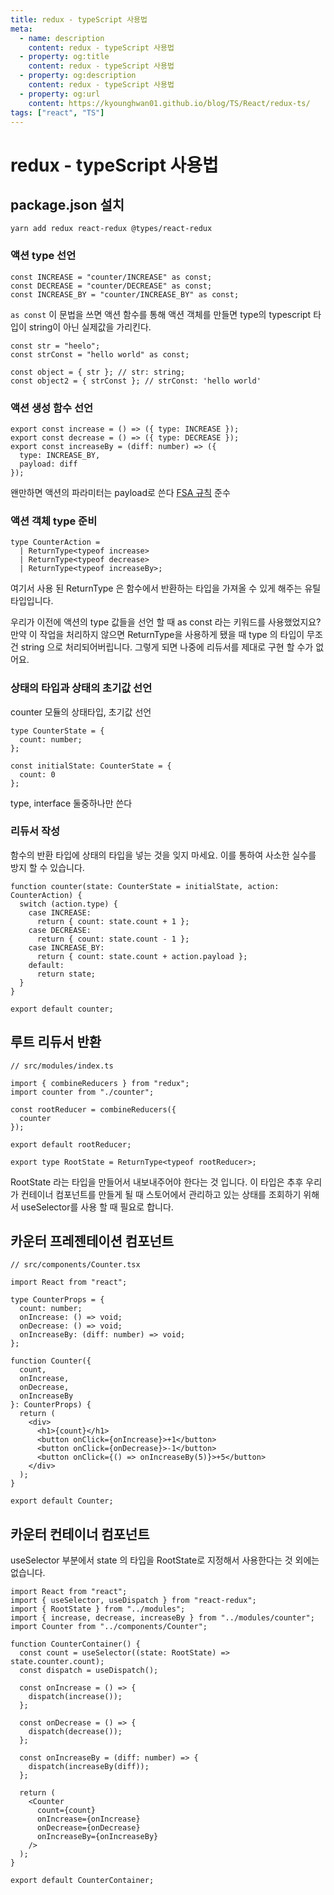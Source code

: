 ```yaml
---
title: redux - typeScript 사용법
meta:
  - name: description
    content: redux - typeScript 사용법
  - property: og:title
    content: redux - typeScript 사용법
  - property: og:description
    content: redux - typeScript 사용법
  - property: og:url
    content: https://kyounghwan01.github.io/blog/TS/React/redux-ts/
tags: ["react", "TS"]
---
```


# redux - typeScript 사용법

## package.json 설치

```
yarn add redux react-redux @types/react-redux
```

### 액션 type 선언

```tsx
const INCREASE = "counter/INCREASE" as const;
const DECREASE = "counter/DECREASE" as const;
const INCREASE_BY = "counter/INCREASE_BY" as const;
```

`as const` 이 문법을 쓰면 액션 함수를 통해 액션 객체를 만들면 type의 typescript 타입이 string이 아닌 실제값을 가리킨다.

```tsx
const str = "heelo";
const strConst = "hello world" as const;

const object = { str }; // str: string;
const object2 = { strConst }; // strConst: 'hello world'
```

### 액션 생성 함수 선언

```tsx
export const increase = () => ({ type: INCREASE });
export const decrease = () => ({ type: DECREASE });
export const increaseBy = (diff: number) => ({
  type: INCREASE_BY,
  payload: diff
});
```

왠만하면 액션의 파라미터는 payload로 쓴다 [FSA 규칙](<[https://github.com/redux-utilities/flux-standard-action](https://github.com/redux-utilities/flux-standard-action)>) 준수

### 액션 객체 type 준비

```tsx
type CounterAction =
  | ReturnType<typeof increase>
  | ReturnType<typeof decrease>
  | ReturnType<typeof increaseBy>;
```

여기서 사용 된 ReturnType 은 함수에서 반환하는 타입을 가져올 수 있게 해주는 유틸 타입입니다.

우리가 이전에 액션의 type 값들을 선언 할 때 as const 라는 키워드를 사용했었지요? 만약 이 작업을 처리하지 않으면 ReturnType을 사용하게 됐을 때 type 의 타입이 무조건 string 으로 처리되어버립니다. 그렇게 되면 나중에 리듀서를 제대로 구현 할 수가 없어요.

### 상태의 타입과 상태의 초기값 선언

counter 모듈의 상태타입, 초기값 선언

```tsx
type CounterState = {
  count: number;
};

const initialState: CounterState = {
  count: 0
};
```

type, interface 둘중하나만 쓴다

### 리듀서 작성

함수의 반환 타입에 상태의 타입을 넣는 것을 잊지 마세요. 이를 통하여 사소한 실수를 방지 할 수 있습니다.

```tsx
function counter(state: CounterState = initialState, action: CounterAction) {
  switch (action.type) {
    case INCREASE:
      return { count: state.count + 1 };
    case DECREASE:
      return { count: state.count - 1 };
    case INCREASE_BY:
      return { count: state.count + action.payload };
    default:
      return state;
  }
}

export default counter;
```

## 루트 리듀서 반환

```tsx
// src/modules/index.ts

import { combineReducers } from "redux";
import counter from "./counter";

const rootReducer = combineReducers({
  counter
});

export default rootReducer;

export type RootState = ReturnType<typeof rootReducer>;
```

RootState 라는 타입을 만들어서 내보내주어야 한다는 것 입니다. 이 타입은 추후 우리가 컨테이너 컴포넌트를 만들게 될 때 스토어에서 관리하고 있는 상태를 조회하기 위해서 useSelector를 사용 할 때 필요로 합니다.

## 카운터 프레젠테이션 컴포넌트

```tsx
// src/components/Counter.tsx

import React from "react";

type CounterProps = {
  count: number;
  onIncrease: () => void;
  onDecrease: () => void;
  onIncreaseBy: (diff: number) => void;
};

function Counter({
  count,
  onIncrease,
  onDecrease,
  onIncreaseBy
}: CounterProps) {
  return (
    <div>
      <h1>{count}</h1>
      <button onClick={onIncrease}>+1</button>
      <button onClick={onDecrease}>-1</button>
      <button onClick={() => onIncreaseBy(5)}>+5</button>
    </div>
  );
}

export default Counter;
```

## 카운터 컨테이너 컴포넌트

useSelector 부분에서 state 의 타입을 RootState로 지정해서 사용한다는 것 외에는 없습니다.

```tsx
import React from "react";
import { useSelector, useDispatch } from "react-redux";
import { RootState } from "../modules";
import { increase, decrease, increaseBy } from "../modules/counter";
import Counter from "../components/Counter";

function CounterContainer() {
  const count = useSelector((state: RootState) => state.counter.count);
  const dispatch = useDispatch();

  const onIncrease = () => {
    dispatch(increase());
  };

  const onDecrease = () => {
    dispatch(decrease());
  };

  const onIncreaseBy = (diff: number) => {
    dispatch(increaseBy(diff));
  };

  return (
    <Counter
      count={count}
      onIncrease={onIncrease}
      onDecrease={onDecrease}
      onIncreaseBy={onIncreaseBy}
    />
  );
}

export default CounterContainer;
```

<TagLinks />

<Disqus />
